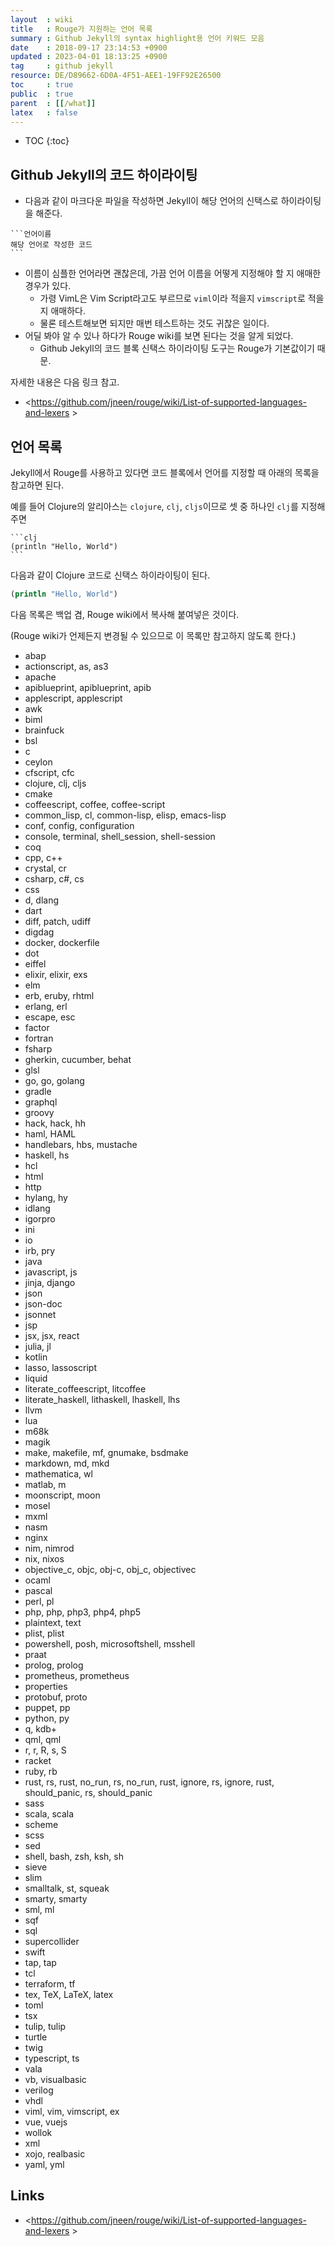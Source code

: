 ```yaml
---
layout  : wiki
title   : Rouge가 지원하는 언어 목록
summary : Github Jekyll의 syntax highlight용 언어 키워드 모음
date    : 2018-09-17 23:14:53 +0900
updated : 2023-04-01 18:13:25 +0900
tag     : github jekyll
resource: DE/D89662-6D0A-4F51-AEE1-19FF92E26500
toc     : true
public  : true
parent  : [[/what]]
latex   : false
---
```

* TOC
{:toc}

## Github Jekyll의 코드 하이라이팅

* 다음과 같이 마크다운 파일을 작성하면 Jekyll이 해당 언어의 신택스로 하이라이팅을 해준다.

````
```언어이름
해당 언어로 작성한 코드
```
````

* 이름이 심플한 언어라면 괜찮은데, 가끔 언어 이름을 어떻게 지정해야 할 지 애매한 경우가 있다.
    * 가령 VimL은 Vim Script라고도 부르므로 `viml`이라 적을지 `vimscript`로 적을지 애매하다.
    * 물론 테스트해보면 되지만 매번 테스트하는 것도 귀찮은 일이다.
* 어딜 봐야 알 수 있나 하다가 Rouge wiki를 보면 된다는 것을 알게 되었다.
    * Github Jekyll의 코드 블록 신택스 하이라이팅 도구는 Rouge가 기본값이기 때문.

자세한 내용은 다음 링크 참고.

* <https://github.com/jneen/rouge/wiki/List-of-supported-languages-and-lexers >


## 언어 목록

Jekyll에서 Rouge를 사용하고 있다면 코드 블록에서 언어를 지정할 때 아래의 목록을 참고하면 된다.

예를 들어 Clojure의 알리아스는 `clojure`, `clj`, `cljs`이므로 셋 중 하나인 `clj`를 지정해주면

````
```clj
(println "Hello, World")
```
````

다음과 같이 Clojure 코드로 신택스 하이라이팅이 된다.

```clj
(println "Hello, World")
```

다음 목록은 백업 겸, Rouge wiki에서 복사해 붙여넣은 것이다.

(Rouge wiki가 언제든지 변경될 수 있으므로 이 목록만 참고하지 않도록 한다.)

- abap
- actionscript, as, as3
- apache
- apiblueprint, apiblueprint, apib
- applescript, applescript
- awk
- biml
- brainfuck
- bsl
- c
- ceylon
- cfscript, cfc
- clojure, clj, cljs
- cmake
- coffeescript, coffee, coffee-script
- common_lisp, cl, common-lisp, elisp, emacs-lisp
- conf, config, configuration
- console, terminal, shell_session, shell-session
- coq
- cpp, c++
- crystal, cr
- csharp, c#, cs
- css
- d, dlang
- dart
- diff, patch, udiff
- digdag
- docker, dockerfile
- dot
- eiffel
- elixir, elixir, exs
- elm
- erb, eruby, rhtml
- erlang, erl
- escape, esc
- factor
- fortran
- fsharp
- gherkin, cucumber, behat
- glsl
- go, go, golang
- gradle
- graphql
- groovy
- hack, hack, hh
- haml, HAML
- handlebars, hbs, mustache
- haskell, hs
- hcl
- html
- http
- hylang, hy
- idlang
- igorpro
- ini
- io
- irb, pry
- java
- javascript, js
- jinja, django
- json
- json-doc
- jsonnet
- jsp
- jsx, jsx, react
- julia, jl
- kotlin
- lasso, lassoscript
- liquid
- literate_coffeescript, litcoffee
- literate_haskell, lithaskell, lhaskell, lhs
- llvm
- lua
- m68k
- magik
- make, makefile, mf, gnumake, bsdmake
- markdown, md, mkd
- mathematica, wl
- matlab, m
- moonscript, moon
- mosel
- mxml
- nasm
- nginx
- nim, nimrod
- nix, nixos
- objective_c, objc, obj-c, obj_c, objectivec
- ocaml
- pascal
- perl, pl
- php, php, php3, php4, php5
- plaintext, text
- plist, plist
- powershell, posh, microsoftshell, msshell
- praat
- prolog, prolog
- prometheus, prometheus
- properties
- protobuf, proto
- puppet, pp
- python, py
- q, kdb+
- qml, qml
- r, r, R, s, S
- racket
- ruby, rb
- rust, rs, rust, no_run, rs, no_run, rust, ignore, rs, ignore, rust, should_panic, rs, should_panic
- sass
- scala, scala
- scheme
- scss
- sed
- shell, bash, zsh, ksh, sh
- sieve
- slim
- smalltalk, st, squeak
- smarty, smarty
- sml, ml
- sqf
- sql
- supercollider
- swift
- tap, tap
- tcl
- terraform, tf
- tex, TeX, LaTeX, latex
- toml
- tsx
- tulip, tulip
- turtle
- twig
- typescript, ts
- vala
- vb, visualbasic
- verilog
- vhdl
- viml, vim, vimscript, ex
- vue, vuejs
- wollok
- xml
- xojo, realbasic
- yaml, yml

## Links

* <https://github.com/jneen/rouge/wiki/List-of-supported-languages-and-lexers >
